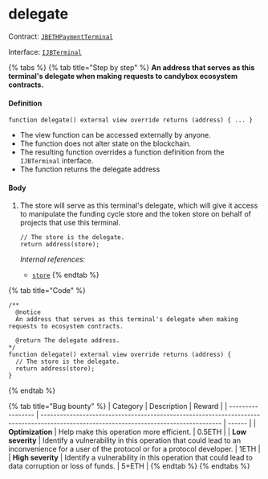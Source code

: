 # delegate

Contract: [`JBETHPaymentTerminal`](../)​‌

Interface: [`IJBTerminal`](../../../../interfaces/ijbterminal.md)

{% tabs %}
{% tab title="Step by step" %}
**An address that serves as this terminal's delegate when making requests to candybox ecosystem contracts.**

#### Definition

```solidity
function delegate() external view override returns (address) { ... }
```

* The view function can be accessed externally by anyone.
* The function does not alter state on the blockchain.
* The resulting function overrides a function definition from the `IJBTerminal` interface.
* The function returns the delegate address

#### Body

1.  The store will serve as this terminal's delegate, which will give it access to manipulate the funding cycle store and the token store on behalf of projects that use this terminal.

    ```solidity
    // The store is the delegate.
    return address(store);
    ```

    _Internal references:_

    * [`store`](../properties/store.md)
{% endtab %}

{% tab title="Code" %}
```solidity
/** 
  @notice
  An address that serves as this terminal's delegate when making requests to ecosystem contracts.

  @return The delegate address.
*/
function delegate() external view override returns (address) {
  // The store is the delegate.
  return address(store);
}
```
{% endtab %}

{% tab title="Bug bounty" %}
| Category          | Description                                                                                                                            | Reward |
| ----------------- | -------------------------------------------------------------------------------------------------------------------------------------- | ------ |
| **Optimization**  | Help make this operation more efficient.                                                                                               | 0.5ETH |
| **Low severity**  | Identify a vulnerability in this operation that could lead to an inconvenience for a user of the protocol or for a protocol developer. | 1ETH   |
| **High severity** | Identify a vulnerability in this operation that could lead to data corruption or loss of funds.                                        | 5+ETH  |
{% endtab %}
{% endtabs %}

